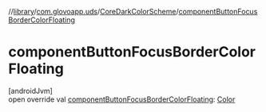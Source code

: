 //[library](../../../index.md)/[com.glovoapp.uds](../index.md)/[CoreDarkColorScheme](index.md)/[componentButtonFocusBorderColorFloating](component-button-focus-border-color-floating.md)

# componentButtonFocusBorderColorFloating

[androidJvm]\
open override val [componentButtonFocusBorderColorFloating](component-button-focus-border-color-floating.md): [Color](https://developer.android.com/reference/kotlin/androidx/compose/ui/graphics/Color.html)
